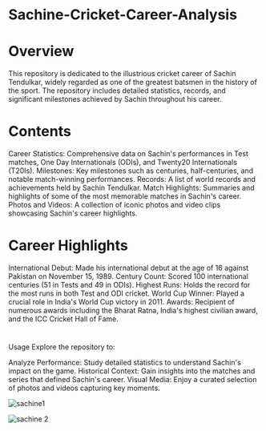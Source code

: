 # Sachine-Cricket-Career-Analysis
<h1>Overview</h1>
This repository is dedicated to the illustrious cricket career of Sachin Tendulkar, widely regarded as one of the greatest batsmen in the history of the sport. The repository includes detailed statistics, records, and significant milestones achieved by Sachin throughout his career.

<h1>Contents</h1>
Career Statistics: Comprehensive data on Sachin's performances in Test matches, One Day Internationals (ODIs), and Twenty20 Internationals (T20Is).
Milestones: Key milestones such as centuries, half-centuries, and notable match-winning performances.
Records: A list of world records and achievements held by Sachin Tendulkar.
Match Highlights: Summaries and highlights of some of the most memorable matches in Sachin's career.
Photos and Videos: A collection of iconic photos and video clips showcasing Sachin's career highlights.

<h1>Career Highlights</h1>
International Debut: Made his international debut at the age of 16 against Pakistan on November 15, 1989.
Century Count: Scored 100 international centuries (51 in Tests and 49 in ODIs).
Highest Runs: Holds the record for the most runs in both Test and ODI cricket.
World Cup Winner: Played a crucial role in India's World Cup victory in 2011.
Awards: Recipient of numerous awards including the Bharat Ratna, India's highest civilian award, and the ICC Cricket Hall of Fame.
<h1></h1>Usage</h1>
Explore the repository to:

Analyze Performance: Study detailed statistics to understand Sachin's impact on the game.
Historical Context: Gain insights into the matches and series that defined Sachin's career.
Visual Media: Enjoy a curated selection of photos and videos capturing key moments.

![sachine1](https://github.com/sundaram25018/Sachine-Cricket-Career-Analysis/assets/122205914/3a5cae58-b27c-4d42-89d7-5f4142e3fd54)

![sachine 2](https://github.com/sundaram25018/Sachine-Cricket-Career-Analysis/assets/122205914/724ba3cb-e58b-4687-9f59-cb30a9c44110)
